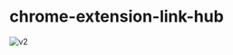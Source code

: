 # chrome-extension-link-hub

![v2](https://user-images.githubusercontent.com/68555108/164043266-f307bb05-6c60-4542-be4c-b8e74df7c105.PNG)
